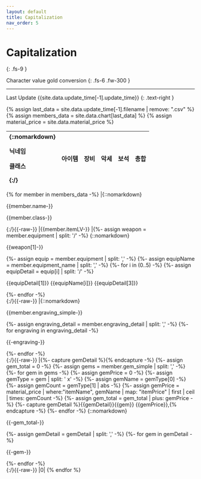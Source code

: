 ```yaml
---
layout: default
title: Capitalization
nav_order: 5
---
```


# Capitalization
{: .fs-9 }

Character value gold conversion
{: .fs-6 .fw-300 }

---

Last Update {{site.data.update_time[-1].update_time}}
{: .text-right }

{% assign last_data = site.data.update_time[-1].filename | remove: ".csv" %}
{% assign members_data = site.data.chart[last_data] %}
{% assign material_price = site.data.material_price %}

| {::nomarkdown}<p>닉네임</p><p>클래스</p>{:/} | 아이템 | 장비 | 악세 | 보석 | 총합 |
|:-|:-:|:-:|:-:|:-:|:-:|
{% for member in members_data -%}
|{::nomarkdown}<p>{{member.name-}}</p><p>{{member.class-}}</p>{:/}{{-raw-}}
|{{member.itemLV-}}
|{%- assign weapon = member.equipment | split: '/' -%}
{::nomarkdown}<p>{{weapon[1]-}}</p><div class="detail">
{%- assign equip = member.equipment | split: ',' -%}
{%- assign equipName = member.equipment_name | split: ',' -%}
{%- for i in (0..5) -%}
{%- assign equipDetail = equip[i] | split: '/' -%}
<p>{{equipDetail[1]}} {{equipName[i]}} {{equipDetail[3]}}</p>
{%- endfor -%}</div>{:/}{{-raw-}}
|{::nomarkdown}<p>{{member.engraving_simple-}}</p><div class="detail">
{%- assign engraving_detail = member.engraving_detail | split: ',' -%}
{%- for engraving in engraving_detail -%}
<p>{{-engraving-}}</p>
{%- endfor -%}</div>{:/}{{-raw-}}
|{%- capture gemDetail %}{% endcapture -%}
{%- assign gem_total = 0 -%}
{%- assign gems = member.gem_simple | split: ',' -%}
{%- for gem in gems -%}
  {%- assign gemPrice = 0 -%}
  {%- assign gemType = gem | split: ' x' -%}
  {%- assign gemName = gemType[0] -%}
  {%- assign gemCount = gemType[1] | abs -%}
  {%- assign gemPrice = material_price | where:"itemName", gemName | map: "itemPrice" | first | ceil | times: gemCount -%}
  {%- assign gem_total = gem_total | plus: gemPrice -%}
  {%- capture gemDetail %}{{gemDetail}}{{gem}} {{gemPrice}},{% endcapture -%}
{%- endfor -%}
{::nomarkdown}<p>{{-gem_total-}}</p><div class="detail">
{%- assign gemDetail = gemDetail | split: ',' -%}
{%- for gem in gemDetail -%}
<p>{{-gem-}}</p>
{%- endfor -%}</div>{:/}{{-raw-}}
|0|
{% endfor %}

